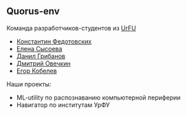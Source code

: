 ## Quorus-env

Команда разработчиков-студентов из [UrFU](https://urfu.ru/ru/)

- [Константин Федотовских](https://github.com/Konstaphy)
- [Елена Сысоева](https://github.com/lenaa1)
- [Данил Грибанов](https://github.com/Gribanov-Danil)
- [Дмитрий Овечкин](https://github.com/OvechkinDmitry)
- [Егор Кобелев](https://github.com/EgorKobelev)

Наши проекты:
- ML-utility по распознаванию компьютерной периферии
- Навигатор по институтам УрФУ
